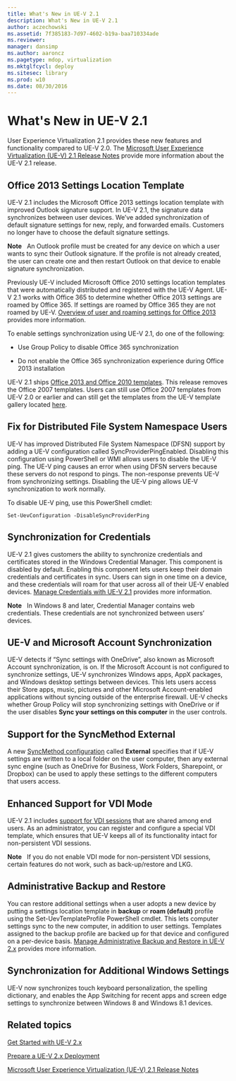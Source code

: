 ```yaml
---
title: What's New in UE-V 2.1
description: What's New in UE-V 2.1
author: aczechowski
ms.assetid: 7f385183-7d97-4602-b19a-baa710334ade
ms.reviewer: 
manager: dansimp
ms.author: aaroncz
ms.pagetype: mdop, virtualization
ms.mktglfcycl: deploy
ms.sitesec: library
ms.prod: w10
ms.date: 08/30/2016
---
```



# What's New in UE-V 2.1


User Experience Virtualization 2.1 provides these new features and functionality compared to UE-V 2.0. The [Microsoft User Experience Virtualization (UE-V) 2.1 Release Notes](microsoft-user-experience-virtualization--ue-v--21-release-notesuevv21.md) provide more information about the UE-V 2.1 release.

## Office 2013 Settings Location Template


UE-V 2.1 includes the Microsoft Office 2013 settings location template with improved Outlook signature support. In UE-V 2.1, the signature data synchronizes between user devices. We’ve added synchronization of default signature settings for new, reply, and forwarded emails. Customers no longer have to choose the default signature settings.

**Note**  
An Outlook profile must be created for any device on which a user wants to sync their Outlook signature. If the profile is not already created, the user can create one and then restart Outlook on that device to enable signature synchronization.

 

Previously UE-V included Microsoft Office 2010 settings location templates that were automatically distributed and registered with the UE-V Agent. UE-V 2.1 works with Office 365 to determine whether Office 2013 settings are roamed by Office 365. If settings are roamed by Office 365 they are not roamed by UE-V. [Overview of user and roaming settings for Office 2013](https://go.microsoft.com/fwlink/p/?LinkID=391220) provides more information.

To enable settings synchronization using UE-V 2.1, do one of the following:

-   Use Group Policy to disable Office 365 synchronization

-   Do not enable the Office 365 synchronization experience during Office 2013 installation

UE-V 2.1 ships [Office 2013 and Office 2010 templates](https://technet.microsoft.com/library/dn458932.aspx#autosyncsettings). This release removes the Office 2007 templates. Users can still use Office 2007 templates from UE-V 2.0 or earlier and can still get the templates from the UE-V template gallery located [here](https://go.microsoft.com/fwlink/p/?LinkID=246589).

## Fix for Distributed File System Namespace Users


UE-V has improved Distributed File System Namespace (DFSN) support by adding a UE-V configuration called SyncProviderPingEnabled. Disabling this configuration using PowerShell or WMI allows users to disable the UE-V ping. The UE-V ping causes an error when using DFSN servers because these servers do not respond to pings. The non-response prevents UE-V from synchronizing settings. Disabling the UE-V ping allows UE-V synchronization to work normally.

To disable UE-V ping, use this PowerShell cmdlet:

``` syntax
Set-UevConfiguration -DisableSyncProviderPing
```

## Synchronization for Credentials


UE-V 2.1 gives customers the ability to synchronize credentials and certificates stored in the Windows Credential Manager. This component is disabled by default. Enabling this component lets users keep their domain credentials and certificates in sync. Users can sign in one time on a device, and these credentials will roam for that user across all of their UE-V enabled devices. [Manage Credentials with UE-V 2.1](https://technet.microsoft.com/library/dn458932.aspx#creds) provides more information.

**Note**  
In Windows 8 and later, Credential Manager contains web credentials. These credentials are not synchronized between users’ devices.

 

## UE-V and Microsoft Account Synchronization


UE-V detects if “Sync settings with OneDrive”, also known as Microsoft Account synchronization, is on. If the Microsoft Account is not configured to synchronize settings, UE-V synchronizes Windows apps, AppX packages, and Windows desktop settings between devices. This lets users access their Store apps, music, pictures and other Microsoft Account-enabled applications without syncing outside of the enterprise firewall. UE-V checks whether Group Policy will stop synchronizing settings with OneDrive or if the user disables **Sync your settings on this computer** in the user controls.

## Support for the SyncMethod External


A new [SyncMethod configuration](https://technet.microsoft.com/library/dn554321.aspx) called **External** specifies that if UE-V settings are written to a local folder on the user computer, then any external sync engine (such as OneDrive for Business, Work Folders, Sharepoint, or Dropbox) can be used to apply these settings to the different computers that users access.

## Enhanced Support for VDI Mode


UE-V 2.1 includes [support for VDI sessions](https://technet.microsoft.com/library/dn458932.aspx#vdi) that are shared among end users. As an administrator, you can register and configure a special VDI template, which ensures that UE-V keeps all of its functionality intact for non-persistent VDI sessions.

**Note**  
If you do not enable VDI mode for non-persistent VDI sessions, certain features do not work, such as back-up/restore and LKG.

 

## Administrative Backup and Restore


You can restore additional settings when a user adopts a new device by putting a settings location template in **backup** or **roam (default)** profile using the Set-UevTemplateProfile PowerShell cmdlet. This lets computer settings sync to the new computer, in addition to user settings. Templates assigned to the backup profile are backed up for that device and configured on a per-device basis. [Manage Administrative Backup and Restore in UE-V 2.x](manage-administrative-backup-and-restore-in-ue-v-2x-new-topic-for-21.md) provides more information.

## Synchronization for Additional Windows Settings


UE-V now synchronizes touch keyboard personalization, the spelling dictionary, and enables the App Switching for recent apps and screen edge settings to synchronize between Windows 8 and Windows 8.1 devices.






## Related topics


[Get Started with UE-V 2.x](get-started-with-ue-v-2x-new-uevv2.md)

[Prepare a UE-V 2.x Deployment](prepare-a-ue-v-2x-deployment-new-uevv2.md)

[Microsoft User Experience Virtualization (UE-V) 2.1 Release Notes](microsoft-user-experience-virtualization--ue-v--21-release-notesuevv21.md)

 

 





